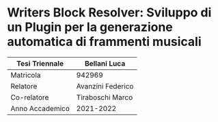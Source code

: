 # Writers Block Resolver: Sviluppo di un Plugin per la generazione automatica di frammenti musicali

| Tesi Triennale  | Bellani Luca      |
|-----------------|-------------------|
| Matricola       |  942969           |
| Relatore        | Avanzini Federico |
| Co-relatore     | Tiraboschi Marco  |
| Anno Accademico | 2021-2022         |

